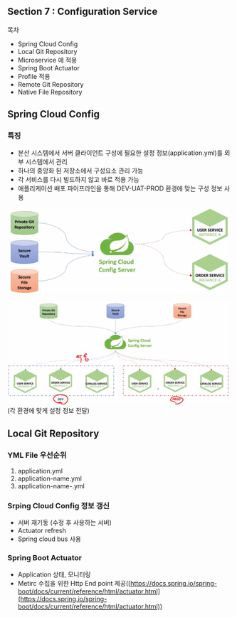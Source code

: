 ## Section 7 : Configuration Service 

목차

- Spring Cloud Config
- Local Git Repository
- Microservice 에 적용
- Spring Boot Actuator
- Profile 적용
- Remote Git Repository
- Native File Repository

## Spring Cloud Config

### 특징

- 분산 시스템에서 서버 클라이언트 구성에 필요한 설정 정보(application.yml)를 외부 시스템에서 관리
- 하나의 중앙화 된 저장소에서 구성요소 관리 가능
- 각 서비스를 다시 빌드하지 않고 바로 적용 가능
- 애플리케이션 배포 파이프라인을 통해 DEV-UAT-PROD 환경에 맞는 구성 정보 사용

<img src="/spring-msa/img/14.png" width="500px;">

<img src="/spring-msa/img/15.png" width="500px;"></br>
(각 환경에 맞게 설정 정보 전달)

## Local Git Repository

### YML File 우선순위

1. application.yml
2. application-name.yml
3. application-name-<profile>.yml

### Srping Cloud Config 정보 갱신

- 서버 재기동 (수정 후 사용하는 서버)
- Actuator refresh
- Spring cloud bus 사용

### Spring Boot Actuator

- Application 상태, 모니터링
- Metirc 수집을 위한 Http End point 제공([https://docs.spring.io/spring-boot/docs/current/reference/html/actuator.html](https://docs.spring.io/spring-boot/docs/current/reference/html/actuator.html))
